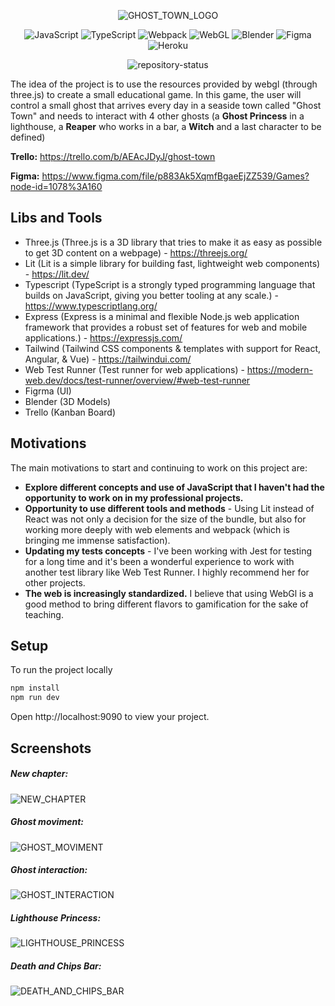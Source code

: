 <div align="center">

![GHOST_TOWN_LOGO](https://i.imgur.com/w1W8DGz.png)

![JavaScript](https://img.shields.io/badge/javascript-%23323330.svg?style=for-the-badge&logo=javascript&logoColor=%23F7DF1E)
![TypeScript](https://img.shields.io/badge/typescript-%23007ACC.svg?style=for-the-badge&logo=typescript&logoColor=white)
![Webpack](https://img.shields.io/badge/webpack-%238DD6F9.svg?style=for-the-badge&logo=webpack&logoColor=black)
![WebGL](https://img.shields.io/badge/WebGL-990000?logo=webgl&logoColor=white&style=for-the-badge)
![Blender](https://img.shields.io/badge/blender-%23F5792A.svg?style=for-the-badge&logo=blender&logoColor=white)
![Figma](https://img.shields.io/badge/figma-%23F24E1E.svg?style=for-the-badge&logo=figma&logoColor=white)
![Heroku](https://img.shields.io/badge/heroku-%23430098.svg?style=for-the-badge&logo=heroku&logoColor=white)

![repository-status](https://badgen.net/badge/project-status/WIP/purple)

</div>

The idea of the project is to use the resources provided by webgl (through three.js) to create a small educational game.
In this game, the user will control a small ghost that arrives every day in a seaside town called "Ghost Town" and needs to interact with 4 other ghosts (a **Ghost Princess** in a lighthouse, a **Reaper** who works in a bar, a **Witch** and a last character to be defined)

**Trello:** https://trello.com/b/AEAcJDyJ/ghost-town

**Figma:** https://www.figma.com/file/p883Ak5XqmfBgaeEjZZ539/Games?node-id=1078%3A160

## Libs and Tools

-   Three.js (Three.js is a 3D library that tries to make it as easy as possible to get 3D content on a webpage) - https://threejs.org/
-   Lit (Lit is a simple library for building fast, lightweight web components) - https://lit.dev/
-   Typescript (TypeScript is a strongly typed programming language that builds on JavaScript, giving you better tooling at any scale.) - https://www.typescriptlang.org/
-   Express (Express is a minimal and flexible Node.js web application framework that provides a robust set of features for web and mobile applications.) - https://expressjs.com/
-   Tailwind (Tailwind CSS components & templates with support for React, Angular, & Vue) - https://tailwindui.com/
-   Web Test Runner (Test runner for web applications) - https://modern-web.dev/docs/test-runner/overview/#web-test-runner
-   Figrma (UI)
-   Blender (3D Models)
-   Trello (Kanban Board)

## Motivations

The main motivations to start and continuing to work on this project are:

-   **Explore different concepts and use of JavaScript that I haven't had the opportunity to work on in my professional projects.**
-   **Opportunity to use different tools and methods** - Using Lit instead of React was not only a decision for the size of the bundle, but also for working more deeply with web elements and webpack (which is bringing me immense satisfaction).
-   **Updating my tests concepts** - I've been working with Jest for testing for a long time and it's been a wonderful experience to work with another test library like Web Test Runner. I highly recommend her for other projects.
-   **The web is increasingly standardized.** I believe that using WebGl is a good method to bring different flavors to gamification for the sake of teaching.

## Setup

To run the project locally

```bash
npm install
npm run dev
```

Open http://localhost:9090 to view your project.

## Screenshots

##### New chapter:

![NEW_CHAPTER](https://i.imgur.com/PCNZadm.png)

##### Ghost moviment:

![GHOST_MOVIMENT](https://i.imgur.com/S4cfdUD.png)

##### Ghost interaction:

![GHOST_INTERACTION](https://i.imgur.com/l2XvtMZ.png)

##### Lighthouse Princess:

![LIGHTHOUSE_PRINCESS](https://i.imgur.com/BQLaM6j.png)

##### Death and Chips Bar:

![DEATH_AND_CHIPS_BAR](https://i.imgur.com/oSyspKb.png)
